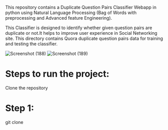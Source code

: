 
This repository contains a Duplicate Question Pairs Classifier Webapp in python using Natural Language Processing (Bag of Words with preprocessing and Advanced feature Engineering).

This Classifier is designed to identify whether given question pairs are duplicate or not.It helps to improve user experience in Social Networking site.
This directory contains Quora duplicate question pairs data for training and testing the classifier.






![Screenshot (188)](https://github.com/user-attachments/assets/0802b821-5f48-49e4-8eb7-60d8d4d8114f)
![Screenshot (189)](https://github.com/user-attachments/assets/f14aa606-ce85-4572-aee3-95388adccb13)

# Steps to run the project:

Clone the repository

# Step 1:

git clone 


